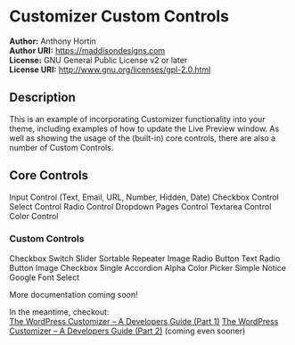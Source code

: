 # Customizer Custom Controls #

**Author:** Anthony Hortin  
**Author URI:** https://maddisondesigns.com  
**License:** GNU General Public License v2 or later  
**License URI:** http://www.gnu.org/licenses/gpl-2.0.html  


## Description ##

This is an example of incorporating Customizer functionality into your theme, including examples of how to update the Live Preview window. As well as showing the usage of the (built-in) core controls, there are also a number of Custom Controls.

## Core Controls ###
Input Control (Text, Email, URL, Number, Hidden, Date)
Checkbox Control
Select Control
Radio Control
Dropdown Pages Control
Textarea Control
Color Control

### Custom Controls ###
Checkbox Switch
Slider
Sortable Repeater
Image Radio Button
Text Radio Button
Image Checkbox
Single Accordion
Alpha Color Picker
Simple Notice
Google Font Select

More documentation coming soon!

In the meantime, checkout:  
[The WordPress Customizer – A Developers Guide (Part 1)](https://maddisondesigns.com/2017/05/the-wordpress-customizer-a-developers-guide-part-1)
[The WordPress Customizer – A Developers Guide (Part 2)](https://maddisondesigns.com/2017/05/the-wordpress-customizer-a-developers-guide-part-2) (coming even sooner)
